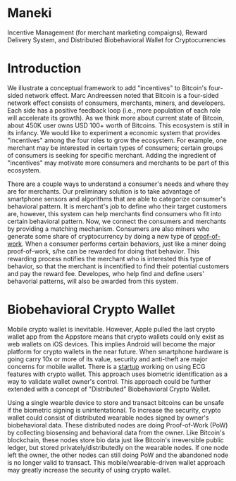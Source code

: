 Maneki
======

Incentive Management (for merchant marketing compaigns), Reward Delivery System, and Distributed Biobehavioral Wallet for Cryptocurrencies


Introduction
======

We illustrate a conceptual framework to add "incentives" to Bitcoin's four-sided network effect. Marc Andreessen noted that Bitcoin is a four-sided network effect consists of consumers, merchants, miners, and developers. Each side has a positive feedback loop (i.e., more population of each role will accelerate its growth). As we think more about current state of Bitcoin, about 450K user owns USD 100+ worth of Bitcoins. This ecosystem is still in its infancy. We would like to experiment a economic system that provides "incentives" among the four roles to grow the ecosystem. For example, one merchant may be interested in certain types of consumers; certain groups of consumers is seeking for specific merchant. Adding the ingredient of "incentives" may motivate more consumers and merchants to be part of this ecosystem.

There are a couple ways to understand a consumer's needs and where they are for merchants. Our preliminary solution is to take advantage of smartphone sensors and algorithms that are able to categorize consumer's behavioral pattern. It is merchant's job to define who their target customers are, however, this system can help merchants find consumers who fit into certain behavioral pattern. Now, we connect the consumers and merchants by providing a matching mechanism. Consumers are also miners who generate some share of cryptocurrency by doing a new type of [proof-of-work](http://en.wikipedia.org/wiki/Proof-of-work_system). When a consumer performs certain behaviors, just like a miner doing proof-of-work, s/he can be rewarded for doing that behavior. This rewarding process notifies the merchant who is interested this type of behavior, so that the merchant is incentified to find their potential customers and pay the reward fee. Developes, who help find and define users' behavorial patterns, will also be awarded from this system.


Biobehavioral Crypto Wallet
======

Mobile crypto wallet is inevitable. However, Apple pulled the last crypto wallet app from the Appstore means that crypto wallets could only exist as web wallets on iOS devices. This implies Android will become the major platform for crypto wallets in the near future. When smartphone hardware is going carry 10x or more of its value, security and anti-theft are major concerns for mobile wallet. There is a [startup](http://www.bionym.com/) working on using ECG features with crypto wallet. This approach uses biometric identification as a way to validate wallet owner's control. This approach could be further extended with a concept of "Distributed" Biobehavioral Crypto Wallet. 

Using a single wearble device to store and transact bitcoins can be unsafe if the biometric signing is unintentational. To increase the security, crypto wallet could consist of distributed wearable nodes signed by owner's biobehavioral data. These distributed nodes are doing Proof-of-Work (PoW) by collecting biosensing and behavioral data from the owner. Like Bitcoin's blockchain, these nodes store bio data just like Bitcoin's irreversible public ledger, but stored privately/distributedly on the wearable nodes. If one node left the owner, the other nodes can still doing PoW and the abandoned node is no longer valid to transact. This mobile/wearable-driven wallet approach may greatly increase the security of using crypto wallet.




